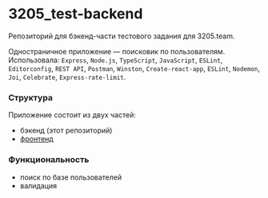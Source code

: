 # 3205_test-backend

Репозиторий для бэкенд-части тестового задания для 3205.team.

Одностраничное приложение — поисковик по пользователям.
Использовала: `Express`, `Node.js`, `TypeScript`, `JavaScript`, `ESLint`, `Editorconfig`, `REST API`,
`Postman`, `Winston`, `Create-react-app`, `ESLint`, `Nodemon`, `Joi`,
`Celebrate`, `Express-rate-limit`.

### Структура
Приложение состоит из двух частей:

* бэкенд (этот репозиторий)
* [фронтенд](https://github.com/irinaais/3205_test)

### Функциональность
* поиск по базе пользователей
* валидация
